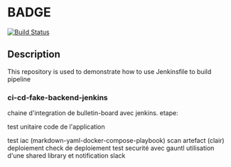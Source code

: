 # BADGE

[![Build Status](http://ec2-184-73-168-18.compute-1.amazonaws.com/buildStatus/icon?job=bulletin-board-ops-preprod)](http://ec2-184-73-168-18.compute-1.amazonaws.com/job/bulletin-board-ops-preprod/)

## Description

This repository is used to demonstrate how to use Jenkinsfile to build pipeline

### ci-cd-fake-backend-jenkins

chaine d'integration de bulletin-board avec jenkins.
etape:

test unitaire code de l'application

test iac (markdown-yaml-docker-compose-playbook)
scan artefact (clair)
deploiement
check de deploiement
test securité avec gauntl
utilisation d'une shared library et notification slack

